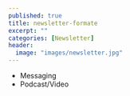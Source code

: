 ```yaml
---
published: true
title: newsletter-formate
excerpt: ""
categories: [Newsletter]
header:
  image: "images/newsletter.jpg"
---
```


- Messaging
- Podcast/Video